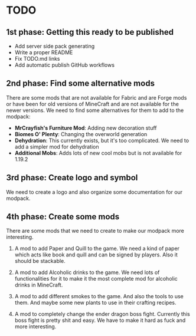 # TODO

## 1st phase: Getting this ready to be published

- Add server side pack generating
- Write a proper README
- Fix TODO.md links
- Add automatic publish GitHub workflows

## 2nd phase: Find some alternative mods

There are some mods that are not available for Fabric and are Forge mods or have been for old versions of MineCraft and are not available for the newer versions. We need to find some alternatives for them to add to the modpack:

- **MrCrayfish's Furniture Mod**: Adding new decoration stuff
- **Biomes O' Plenty**: Changing the overworld generation
- **Dehydration**: This currently exists, but it's too complicated. We need to add a simpler mod for dehydration
- **Additional Mobs**: Adds lots of new cool mobs but is not available for 1.19.2

## 3rd phase: Create logo and symbol

We need to create a logo and also organize some documentation for our modpack.

## 4th phase: Create some mods

There are some mods that we need to create to make our modpack more interesting.

1. A mod to add Paper and Quill to the game.
We need a kind of paper which acts like book and quill and can be signed by players. Also it should be stackable.

2. A mod to add Alcoholic drinks to the game.
We need lots of functionalities for it to make it the most complete mod for alcoholic drinks in MineCraft.

3. A mod to add different smokes to the game.
And also the tools to use them. And maybe some new plants to use in their crafting recipes.

4. A mod to completely change the ender dragon boss fight.
Currently this boss fight is pretty shit and easy. We have to make it hard as fuck and more interesting.
